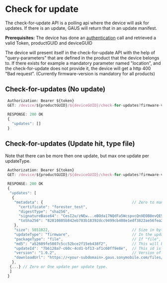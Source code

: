 # Check for update

The check-for-update API is a polling api where the device will ask for updates. If there is an update, GAUS will
return that in an update manifest.

**Prerequisites:** The device has done an [authentication](../docs/authentication.md) call and retrieved a valid Token, productGUID and
deviceGUID

The device will present itself in the check-for-update API with the help of "query-parameters" that are defined
in the product that the device belongs to. If there exists for example a mandatory parameter named "location",
and the check-for-update does not provide it, the device will get a http 400 "Bad request".
(Currently firmware-version is mandatory for all products)

## Check-for-updates (No update)
```javascript
 Authorization: Bearer ${token}
 GET: /device/${productGUID}/${deviceGUID}/check-for-updates?firmware-version=1.0.0[&query-parameter-name=query-parameter-value]* - GET
 
 RESPONSE: 200 OK
 {
   "updates": []
 }
```

## Check-for-updates (Update hit, type file)
Note that there can be more then one update, but max one update per updateType. 
```javascript
 Authorization: Bearer ${token}
 GET: /device/${productGUID}/${deviceGUID}/check-for-updates?firmware-version=1.0.0[&query-parameter-name=query-parameter-value]* - GET
 
 RESPONSE: 200 OK
 {
  "updates": [
   {
    "metadata": {                                        // Zero to many Key/value pairs (only strings) decided by customers.
      "certificate": "forester_test",
      "digestType": "sha256",
      "signatureBase64": "CesI2u/zNEw...eBOda17NQdFa5WcspvcQnXEOB8evQE5Wf+fyYiw=",
      "toSha256": "82810805b842eb703b18392dcc9499cb408e1edf3822ae56fea2ef642c72d3a7"
    },                     
    "size": 5851822,                                     // Size in byte 
    "updateType": "firmware",                            // In the update array there will only
    "packageType": "file",                               // If "file", then there exists, md5, downloadUrl, size
    "md5": "a52689fe5807c5cc52bce2f15eb438f2",           // This will be in HEX
    "updateId": "7b6128a7-c60c-4cd1-bf13-af1c60ff9e8e",  // This id is used to report status
    "version": "1.0.2",                                  // Version of this update
    "downloadUrl": "https://<your-subdomain>.gaus.sonymobile.com/files/950b53e4-1255-43cb-b49f-2dbde6acc595/f419b778-1014-45c1-bd57-441793d96fed"
   },
  {...} // Zero or One update per update type.
  ]
 }
```
